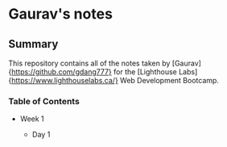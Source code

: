# Gaurav's notes

## Summary

This repository contains all of the notes taken by [Gaurav]{https://github.com/gdang777} for the [Lighthouse Labs]{https://www.lighthouselabs.ca/} Web Development Bootcamp.

### Table of Contents

 * Week 1

   * Day 1

